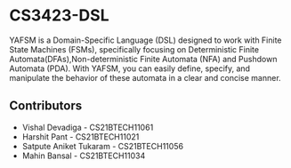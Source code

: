 # CS3423-DSL
 YAFSM is a Domain-Specific Language (DSL) designed to work with Finite State Machines (FSMs), specifically focusing on Deterministic Finite Automata(DFAs),Non-deterministic Finite Automata (NFA) and Pushdown Automata (PDA). With YAFSM, you can easily define, specify, and manipulate the behavior of these automata in a clear and concise manner.
## Contributors

- Vishal Devadiga - CS21BTECH11061
- Harshit Pant - CS21BTECH11021
- Satpute Aniket Tukaram - CS21BTECH11056
- Mahin Bansal - CS21BTECH11034
